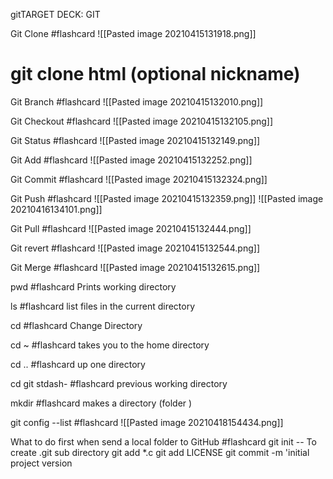 gitTARGET DECK: GIT 

Git Clone #flashcard 
![[Pasted image 20210415131918.png]]
# git clone html (optional nickname)
<!--ID: 1618507167800-->

Git Branch #flashcard 
![[Pasted image 20210415132010.png]]
<!--ID: 1618507212246-->

Git Checkout #flashcard 
![[Pasted image 20210415132105.png]]
<!--ID: 1618507267546-->

Git Status #flashcard 
![[Pasted image 20210415132149.png]]
<!--ID: 1618507311767-->

Git Add #flashcard 
![[Pasted image 20210415132252.png]]
<!--ID: 1618507375439-->

Git Commit #flashcard 
![[Pasted image 20210415132324.png]]
<!--ID: 1618507406913-->


Git Push #flashcard 
![[Pasted image 20210415132359.png]]
![[Pasted image 20210416134101.png]]
<!--ID: 1618507441084-->


Git Pull #flashcard 
![[Pasted image 20210415132444.png]]
<!--ID: 1618507487878-->


Git revert #flashcard 
![[Pasted image 20210415132544.png]]
<!--ID: 1618507545609-->

Git Merge #flashcard 
![[Pasted image 20210415132615.png]]
<!--ID: 1618507578407-->


pwd #flashcard 
Prints working directory 
<!--ID: 1618774549826-->

ls #flashcard 
list files in the current directory
<!--ID: 1618774566542-->

cd #flashcard 
Change Directory
<!--ID: 1618774607117-->

cd ~ #flashcard 
takes you to the home directory 
<!--ID: 1618774627738-->

cd .. #flashcard 
up one directory 
<!--ID: 1618774658018-->

cd git stdash- #flashcard 
previous working directory 
<!--ID: 1618774681592-->

mkdir #flashcard 
makes a directory (folder )
<!--ID: 1618774718237-->

git config --list #flashcard 
![[Pasted image 20210418154434.png]]
<!--ID: 1618775077508-->

What to do first when send a local folder to GitHub #flashcard 
git init -- To create .git sub directory 
git add *.c
git add LICENSE
git commit -m 'initial project version
<!--ID: 1618775965615-->





